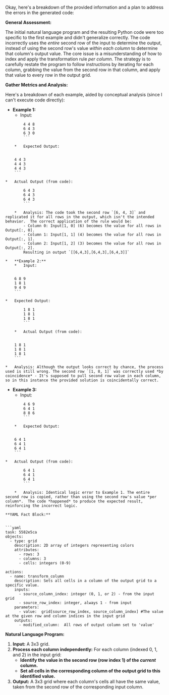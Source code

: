 Okay, here's a breakdown of the provided information and a plan to address the errors in the generated code:

**General Assessment:**

The initial natural language program and the resulting Python code were too specific to the first example and didn't generalize correctly. The code incorrectly uses the *entire* second row of the input to determine the output, instead of using the second row's value *within each column* to determine that column's output value. The core issue is a misunderstanding of how to index and apply the transformation rule *per column*. The strategy is to carefully restate the program to follow instructions by iterating for each column, grabbing the value from the second row in that column, and apply that value to every row in the output grid.

**Gather Metrics and Analysis:**

Here's a breakdown of each example, aided by conceptual analysis (since I can't execute code directly):

*   **Example 1:**
    *   Input:
        
```
        4 4 8
        6 4 3
        6 3 0
        ```

    *   Expected Output:
        
```
        4 4 3
        4 4 3
        4 4 3
        ```

    *   Actual Output (from code):
        
```
        6 4 3
        6 4 3
        6 4 3
        ```

    *   Analysis: The code took the second row `[6, 4, 3]` and replicated it for all rows in the output, which isn't the intended behavior.  The correct application of the rule would be:
        - Column 0: Input[1, 0] (6) becomes the value for all rows in Output[:, 0].
        - Column 1: Input[1, 1] (4) becomes the value for all rows in Output[:, 1].
        - Column 2: Input[1, 2] (3) becomes the value for all rows in Output[:, 2].
        Resulting in output `[[6,4,3],[6,4,3],[6,4,3]]`

*   **Example 2:**
    *   Input:
        
```
        6 8 9
        1 8 1
        9 4 9
        ```

    *   Expected Output:
        
```
        1 8 1
        1 8 1
        1 8 1
        ```

    *   Actual Output (from code):
        
```
        1 8 1
        1 8 1
        1 8 1
        ```

    *   Analysis: Although the output looks correct by chance, the process used is still wrong. The second row `[1, 8, 1]` was correctly used *by coincidence* - It's supposed to pull second row value in each column, so in this instance the provided solution is coincidentally correct.

*   **Example 3:**
    *   Input:
        
```
        4 6 9
        6 4 1
        8 8 6
        ```

    *   Expected Output:
        
```
        6 4 1
        6 4 1
        6 4 1
        ```

    *   Actual Output (from code):
        
```
        6 4 1
        6 4 1
        6 4 1
        ```

    *   Analysis: Identical logic error to Example 1. The entire second row is copied, rather than using the second row's value *per column*.  The code *happened* to produce the expected result, reinforcing the incorrect logic.

**YAML Fact Block:**


```yaml
task: 5582e5ca
objects:
  - type: grid
    description: 2D array of integers representing colors
    attributes:
      - rows: 3
      - columns: 3
      - cells: integers (0-9)

actions:
  - name: transform_column
    description: Sets all cells in a column of the output grid to a specific value.
    inputs:
      - source_column_index: integer (0, 1, or 2) - from the input grid
      - source_row_index: integer, always 1 - from input
    parameters:
      - value:  grid[source_row_index, source_column_index] #The value at the given row and column indices in the input grid
    outputs:
      - modified_column:  All rows of output column set to 'value'
```


**Natural Language Program:**

1.  **Input:** A 3x3 grid.
2.  **Process each column independently:** For each column (indexed 0, 1, and 2) in the input grid:
    *   **Identify the value in the second row (row index 1) of the *current* column.**
    *   **Set all cells in the corresponding column of the output grid to this identified value.**
3.  **Output:** A 3x3 grid where each column's cells all have the same value, taken from the second row of the corresponding input column.
